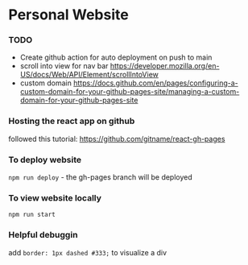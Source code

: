 # Personal Website

### TODO
- Create github action for auto deployment on push to main
- scroll into view for nav bar https://developer.mozilla.org/en-US/docs/Web/API/Element/scrollIntoView
- custom domain https://docs.github.com/en/pages/configuring-a-custom-domain-for-your-github-pages-site/managing-a-custom-domain-for-your-github-pages-site

### Hosting the react app on github
followed this tutorial: https://github.com/gitname/react-gh-pages

### To deploy website
`npm run deploy` - the gh-pages branch will be deployed

### To view website locally
`npm run start`

### Helpful debuggin
add `border: 1px dashed #333;` to visualize a div
